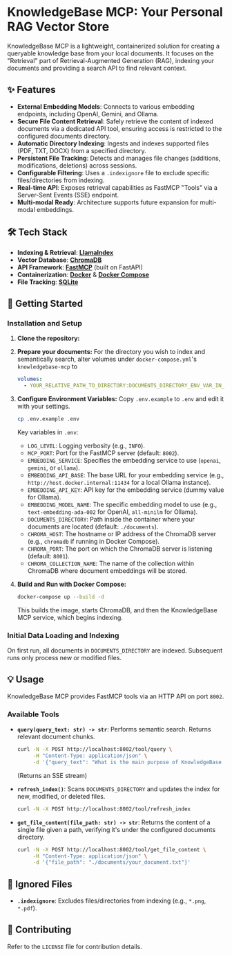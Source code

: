 
# KnowledgeBase MCP: Your Personal RAG Vector Store

KnowledgeBase MCP is a lightweight, containerized solution for creating a queryable knowledge base from your local documents. It focuses on the "Retrieval" part of Retrieval-Augmented Generation (RAG), indexing your documents and providing a search API to find relevant context.

## ✨ Features

* **External Embedding Models**: Connects to various embedding endpoints, including OpenAI, Gemini, and Ollama.
* **Secure File Content Retrieval**: Safely retrieve the content of indexed documents via a dedicated API tool, ensuring access is restricted to the configured documents directory.
* **Automatic Directory Indexing**: Ingests and indexes supported files (PDF, TXT, DOCX) from a specified directory.
* **Persistent File Tracking**: Detects and manages file changes (additions, modifications, deletions) across sessions.
* **Configurable Filtering**: Uses a `.indexignore` file to exclude specific files/directories from indexing.
* **Real-time API**: Exposes retrieval capabilities as FastMCP "Tools" via a Server-Sent Events (SSE) endpoint.
* **Multi-modal Ready**: Architecture supports future expansion for multi-modal embeddings.

## 🛠️ Tech Stack

* **Indexing & Retrieval**: [**LlamaIndex**](https://www.llamaindex.ai/)
* **Vector Database**: [**ChromaDB**](https://www.trychroma.com/)
* **API Framework**: [**FastMCP**](https://github.com/cognitive-metamodel/fastmcp) (built on FastAPI)
* **Containerization**: [**Docker**](https://www.docker.com/) & [**Docker Compose**](https://docs.docker.com/compose/)
* **File Tracking**: [**SQLite**](https://www.sqlite.org/index.html)

## 🚀 Getting Started

### Installation and Setup

1. **Clone the repository:**
2. **Prepare your documents:**
    For the directory you wish to index and semantically search, alter volumes under `docker-compose.yml`'s `knowledgebase-mcp` to

    ```yaml
    volumes:
      - YOUR_RELATIVE_PATH_TO_DIRECTORY:DOCUMENTS_DIRECTORY_ENV_VAR_IN_DOT_ENV_FILE
    ```

3. **Configure Environment Variables:**
    Copy `.env.example` to `.env` and edit it with your settings.

    ```bash
    cp .env.example .env
    ```

    Key variables in `.env`:
    * `LOG_LEVEL`: Logging verbosity (e.g., `INFO`).
    * `MCP_PORT`: Port for the FastMCP server (default: `8002`).
    * `EMBEDDING_SERVICE`: Specifies the embedding service to use (`openai`, `gemini`, or `ollama`).
    * `EMBEDDING_API_BASE`: The base URL for your embedding service (e.g., `http://host.docker.internal:11434` for a local Ollama instance).
    * `EMBEDDING_API_KEY`: API key for the embedding service (dummy value for Ollama).
    * `EMBEDDING_MODEL_NAME`: The specific embedding model to use (e.g., `text-embedding-ada-002` for OpenAI, `all-minilm` for Ollama).
    * `DOCUMENTS_DIRECTORY`: Path inside the container where your documents are located (default: `./documents`).
    * `CHROMA_HOST`: The hostname or IP address of the ChromaDB server (e.g., `chromadb` if running in Docker Compose).
    * `CHROMA_PORT`: The port on which the ChromaDB server is listening (default: `8001`).
    * `CHROMA_COLLECTION_NAME`: The name of the collection within ChromaDB where document embeddings will be stored.

4. **Build and Run with Docker Compose:**

    ```bash
    docker-compose up --build -d
    ```

    This builds the image, starts ChromaDB, and then the KnowledgeBase MCP service, which begins indexing.

### Initial Data Loading and Indexing

On first run, all documents in `DOCUMENTS_DIRECTORY` are indexed. Subsequent runs only process new or modified files.

## 💡 Usage

KnowledgeBase MCP provides FastMCP tools via an HTTP API on port `8002`.

### Available Tools

* **`query(query_text: str) -> str`**:
    Performs semantic search. Returns relevant document chunks.

    ```bash
    curl -N -X POST http://localhost:8002/tool/query \
         -H "Content-Type: application/json" \
         -d '{"query_text": "What is the main purpose of KnowledgeBase MCP?"}'
    ```

    (Returns an SSE stream)

* **`refresh_index()`**:
    Scans `DOCUMENTS_DIRECTORY` and updates the index for new, modified, or deleted files.

    ```bash
    curl -N -X POST http://localhost:8002/tool/refresh_index
    ```

* **`get_file_content(file_path: str) -> str`**:
    Returns the content of a single file given a path, verifying it's under the configured documents directory.

    ```bash
    curl -N -X POST http://localhost:8002/tool/get_file_content \
         -H "Content-Type: application/json" \
         -d '{"file_path": "./documents/your_document.txt"}'
    ```

## 📂 Ignored Files

* **`.indexignore`**: Excludes files/directories from indexing (e.g., `*.png`, `*.pdf`).

## 🤝 Contributing

Refer to the `LICENSE` file for contribution details.
